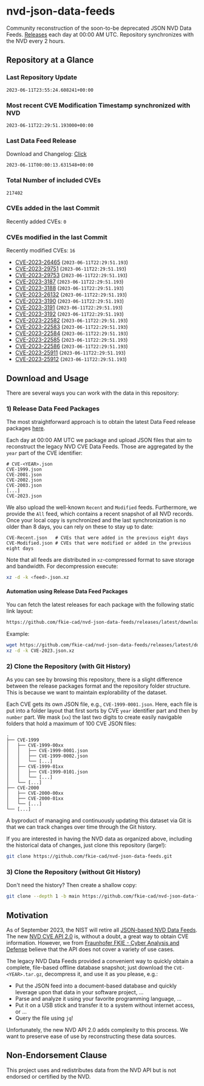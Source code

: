 # nvd-json-data-feeds

Community reconstruction of the soon-to-be deprecated JSON NVD Data Feeds. 
[Releases](https://github.com/fkie-cad/nvd-json-data-feeds/releases/latest) each day at 00:00 AM UTC.
Repository synchronizes with the NVD every 2 hours.

## Repository at a Glance

### Last Repository Update

```plain
2023-06-11T23:55:24.608241+00:00
```

### Most recent CVE Modification Timestamp synchronized with NVD

```plain
2023-06-11T22:29:51.193000+00:00
```

### Last Data Feed Release

Download and Changelog: [Click](https://github.com/fkie-cad/nvd-json-data-feeds/releases/latest)

```plain
2023-06-11T00:00:13.631548+00:00
```

### Total Number of included CVEs

```plain
217402
```

### CVEs added in the last Commit

Recently added CVEs: `0`



### CVEs modified in the last Commit

Recently modified CVEs: `16`

* [CVE-2023-26465](CVE-2023/CVE-2023-264xx/CVE-2023-26465.json) (`2023-06-11T22:29:51.193`)
* [CVE-2023-29751](CVE-2023/CVE-2023-297xx/CVE-2023-29751.json) (`2023-06-11T22:29:51.193`)
* [CVE-2023-29753](CVE-2023/CVE-2023-297xx/CVE-2023-29753.json) (`2023-06-11T22:29:51.193`)
* [CVE-2023-3187](CVE-2023/CVE-2023-31xx/CVE-2023-3187.json) (`2023-06-11T22:29:51.193`)
* [CVE-2023-3188](CVE-2023/CVE-2023-31xx/CVE-2023-3188.json) (`2023-06-11T22:29:51.193`)
* [CVE-2023-26132](CVE-2023/CVE-2023-261xx/CVE-2023-26132.json) (`2023-06-11T22:29:51.193`)
* [CVE-2023-3190](CVE-2023/CVE-2023-31xx/CVE-2023-3190.json) (`2023-06-11T22:29:51.193`)
* [CVE-2023-3191](CVE-2023/CVE-2023-31xx/CVE-2023-3191.json) (`2023-06-11T22:29:51.193`)
* [CVE-2023-3192](CVE-2023/CVE-2023-31xx/CVE-2023-3192.json) (`2023-06-11T22:29:51.193`)
* [CVE-2023-22582](CVE-2023/CVE-2023-225xx/CVE-2023-22582.json) (`2023-06-11T22:29:51.193`)
* [CVE-2023-22583](CVE-2023/CVE-2023-225xx/CVE-2023-22583.json) (`2023-06-11T22:29:51.193`)
* [CVE-2023-22584](CVE-2023/CVE-2023-225xx/CVE-2023-22584.json) (`2023-06-11T22:29:51.193`)
* [CVE-2023-22585](CVE-2023/CVE-2023-225xx/CVE-2023-22585.json) (`2023-06-11T22:29:51.193`)
* [CVE-2023-22586](CVE-2023/CVE-2023-225xx/CVE-2023-22586.json) (`2023-06-11T22:29:51.193`)
* [CVE-2023-25911](CVE-2023/CVE-2023-259xx/CVE-2023-25911.json) (`2023-06-11T22:29:51.193`)
* [CVE-2023-25912](CVE-2023/CVE-2023-259xx/CVE-2023-25912.json) (`2023-06-11T22:29:51.193`)


## Download and Usage

There are several ways you can work with the data in this repository:

### 1) Release Data Feed Packages

The most straightforward approach is to obtain the latest Data Feed release packages [here](https://github.com/fkie-cad/nvd-json-data-feeds/releases/latest).

Each day at 00:00 AM UTC we package and upload JSON files that aim to reconstruct the legacy NVD CVE Data Feeds.
Those are aggregated by the `year` part of the CVE identifier:

```
# CVE-<YEAR>.json
CVE-1999.json
CVE-2001.json
CVE-2002.json
CVE-2003.json
[...]
CVE-2023.json
```

We also upload the well-known `Recent` and `Modified` feeds.
Furthermore, we provide the `All` feed, which contains a recent snapshot of all NVD records.
Once your local copy is synchronized and the last synchronization is no older than 8 days, you can rely on these to stay up to date:

```plain
CVE-Recent.json   # CVEs that were added in the previous eight days
CVE-Modified.json # CVEs that were modified or added in the previous eight days
```

Note that all feeds are distributed in `xz`-compressed format to save storage and bandwidth.
For decompression execute:

```sh
xz -d -k <feed>.json.xz
```


#### Automation using Release Data Feed Packages

You can fetch the latest releases for each package with the following static link layout:

```sh
https://github.com/fkie-cad/nvd-json-data-feeds/releases/latest/download/CVE-<YEAR>.json.xz
```

Example:

```sh
wget https://github.com/fkie-cad/nvd-json-data-feeds/releases/latest/download/CVE-2023.json.xz
xz -d -k CVE-2023.json.xz
```

### 2) Clone the Repository (with Git History)

As you can see by browsing this repository, there is a slight difference between the release packages format and the repository folder structure.
This is because we want to maintain explorability of the dataset.

Each CVE gets its own JSON file, e.g., `CVE-1999-0001.json`.
Here, each file is put into a folder layout that first sorts by CVE `year` identifier part and then by `number` part.
We mask (`xx`) the last two digits to create easily navigable folders that hold a maximum of 100 CVE JSON files:

```plain
.
├── CVE-1999
│   ├── CVE-1999-00xx
│   │   ├── CVE-1999-0001.json
│   │   ├── CVE-1999-0002.json
│   │   └── [...]
│   ├── CVE-1999-01xx
│   │   ├── CVE-1999-0101.json
│   │   └── [...]
│   └── [...]
├── CVE-2000
│   ├── CVE-2000-00xx
│   ├── CVE-2000-01xx
│   └── [...]
└── [...]
```

A byproduct of managing and continuously updating this dataset via Git is that we can track changes over time through the Git history.

If you are interested in having the NVD data as organized above, including the historical data of changes, just clone this repository (large!):

```sh
git clone https://github.com/fkie-cad/nvd-json-data-feeds.git
```

### 3) Clone the Repository (without Git History)

Don't need the history? Then create a shallow copy:

```sh
git clone --depth 1 -b main https://github.com/fkie-cad/nvd-json-data-feeds.git
```

## Motivation

As of September 2023, the NIST will retire all [JSON-based NVD Data Feeds](https://nvd.nist.gov/vuln/data-feeds#divRetirementBanner-1).
The new [NVD CVE API 2.0](https://nvd.nist.gov/developers/vulnerabilities) is, without a doubt, a great way to obtain CVE information.
However, we from [Fraunhofer FKIE - Cyber Analysis and Defense](https://www.fkie.fraunhofer.de/en/departments/cad.html) believe that the API does not cover a variety of use cases.

The legacy NVD Data Feeds provided a convenient way to quickly obtain a complete, file-based offline database snapshot; just download the `CVE-<YEAR>.tar.gz`, decompress it, and use it as you please, e.g.:

* Put the JSON feed into a document-based database and quickly leverage upon that data in your software project, ...
* Parse and analyze it using your favorite programming language, ...
* Put it on a USB stick and transfer it to a system without internet access, or ...
* Query the file using `jq`!

Unfortunately, the new NVD API 2.0 adds complexity to this process.
We want to preserve ease of use by reconstructing these data sources.

## Non-Endorsement Clause

This project uses and redistributes data from the NVD API but is not endorsed or certified by the NVD.